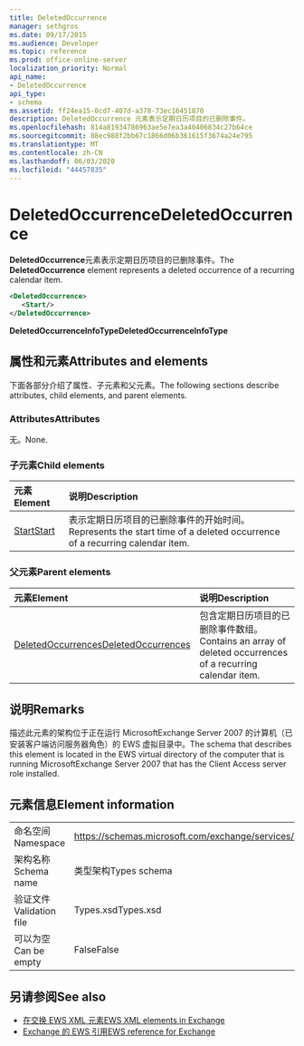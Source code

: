 ```yaml
---
title: DeletedOccurrence
manager: sethgros
ms.date: 09/17/2015
ms.audience: Developer
ms.topic: reference
ms.prod: office-online-server
localization_priority: Normal
api_name:
- DeletedOccurrence
api_type:
- schema
ms.assetid: ff24ea15-0cd7-407d-a378-73ec16451870
description: DeletedOccurrence 元素表示定期日历项目的已删除事件。
ms.openlocfilehash: 814a81934786963ae5e7ea3a40406834c27b64ce
ms.sourcegitcommit: 88ec988f2bb67c1866d06b361615f3674a24e795
ms.translationtype: MT
ms.contentlocale: zh-CN
ms.lasthandoff: 06/03/2020
ms.locfileid: "44457835"
---
```

# <a name="deletedoccurrence"></a><span data-ttu-id="a2fca-103">DeletedOccurrence</span><span class="sxs-lookup"><span data-stu-id="a2fca-103">DeletedOccurrence</span></span>

<span data-ttu-id="a2fca-104">**DeletedOccurrence**元素表示定期日历项目的已删除事件。</span><span class="sxs-lookup"><span data-stu-id="a2fca-104">The **DeletedOccurrence** element represents a deleted occurrence of a recurring calendar item.</span></span> 
  
```xml
<DeletedOccurrence>
   <Start/>
</DeletedOccurrence>
```

 <span data-ttu-id="a2fca-105">**DeletedOccurrenceInfoType**</span><span class="sxs-lookup"><span data-stu-id="a2fca-105">**DeletedOccurrenceInfoType**</span></span>
## <a name="attributes-and-elements"></a><span data-ttu-id="a2fca-106">属性和元素</span><span class="sxs-lookup"><span data-stu-id="a2fca-106">Attributes and elements</span></span>

<span data-ttu-id="a2fca-107">下面各部分介绍了属性、子元素和父元素。</span><span class="sxs-lookup"><span data-stu-id="a2fca-107">The following sections describe attributes, child elements, and parent elements.</span></span>
  
### <a name="attributes"></a><span data-ttu-id="a2fca-108">Attributes</span><span class="sxs-lookup"><span data-stu-id="a2fca-108">Attributes</span></span>

<span data-ttu-id="a2fca-109">无。</span><span class="sxs-lookup"><span data-stu-id="a2fca-109">None.</span></span>
  
### <a name="child-elements"></a><span data-ttu-id="a2fca-110">子元素</span><span class="sxs-lookup"><span data-stu-id="a2fca-110">Child elements</span></span>

|<span data-ttu-id="a2fca-111">**元素**</span><span class="sxs-lookup"><span data-stu-id="a2fca-111">**Element**</span></span>|<span data-ttu-id="a2fca-112">**说明**</span><span class="sxs-lookup"><span data-stu-id="a2fca-112">**Description**</span></span>|
|:-----|:-----|
|[<span data-ttu-id="a2fca-113">Start</span><span class="sxs-lookup"><span data-stu-id="a2fca-113">Start</span></span>](start.md) <br/> |<span data-ttu-id="a2fca-114">表示定期日历项目的已删除事件的开始时间。</span><span class="sxs-lookup"><span data-stu-id="a2fca-114">Represents the start time of a deleted occurrence of a recurring calendar item.</span></span>  <br/> |
   
### <a name="parent-elements"></a><span data-ttu-id="a2fca-115">父元素</span><span class="sxs-lookup"><span data-stu-id="a2fca-115">Parent elements</span></span>

|<span data-ttu-id="a2fca-116">**元素**</span><span class="sxs-lookup"><span data-stu-id="a2fca-116">**Element**</span></span>|<span data-ttu-id="a2fca-117">**说明**</span><span class="sxs-lookup"><span data-stu-id="a2fca-117">**Description**</span></span>|
|:-----|:-----|
|[<span data-ttu-id="a2fca-118">DeletedOccurrences</span><span class="sxs-lookup"><span data-stu-id="a2fca-118">DeletedOccurrences</span></span>](deletedoccurrences.md) <br/> |<span data-ttu-id="a2fca-119">包含定期日历项目的已删除事件数组。</span><span class="sxs-lookup"><span data-stu-id="a2fca-119">Contains an array of deleted occurrences of a recurring calendar item.</span></span>  <br/> |
   
## <a name="remarks"></a><span data-ttu-id="a2fca-120">说明</span><span class="sxs-lookup"><span data-stu-id="a2fca-120">Remarks</span></span>

<span data-ttu-id="a2fca-121">描述此元素的架构位于正在运行 MicrosoftExchange Server 2007 的计算机（已安装客户端访问服务器角色）的 EWS 虚拟目录中。</span><span class="sxs-lookup"><span data-stu-id="a2fca-121">The schema that describes this element is located in the EWS virtual directory of the computer that is running MicrosoftExchange Server 2007 that has the Client Access server role installed.</span></span>
  
## <a name="element-information"></a><span data-ttu-id="a2fca-122">元素信息</span><span class="sxs-lookup"><span data-stu-id="a2fca-122">Element information</span></span>

|||
|:-----|:-----|
|<span data-ttu-id="a2fca-123">命名空间</span><span class="sxs-lookup"><span data-stu-id="a2fca-123">Namespace</span></span>  <br/> |https://schemas.microsoft.com/exchange/services/2006/types  <br/> |
|<span data-ttu-id="a2fca-124">架构名称</span><span class="sxs-lookup"><span data-stu-id="a2fca-124">Schema name</span></span>  <br/> |<span data-ttu-id="a2fca-125">类型架构</span><span class="sxs-lookup"><span data-stu-id="a2fca-125">Types schema</span></span>  <br/> |
|<span data-ttu-id="a2fca-126">验证文件</span><span class="sxs-lookup"><span data-stu-id="a2fca-126">Validation file</span></span>  <br/> |<span data-ttu-id="a2fca-127">Types.xsd</span><span class="sxs-lookup"><span data-stu-id="a2fca-127">Types.xsd</span></span>  <br/> |
|<span data-ttu-id="a2fca-128">可以为空</span><span class="sxs-lookup"><span data-stu-id="a2fca-128">Can be empty</span></span>  <br/> |<span data-ttu-id="a2fca-129">False</span><span class="sxs-lookup"><span data-stu-id="a2fca-129">False</span></span>  <br/> |
   
## <a name="see-also"></a><span data-ttu-id="a2fca-130">另请参阅</span><span class="sxs-lookup"><span data-stu-id="a2fca-130">See also</span></span>

- [<span data-ttu-id="a2fca-131">在交换 EWS XML 元素</span><span class="sxs-lookup"><span data-stu-id="a2fca-131">EWS XML elements in Exchange</span></span>](ews-xml-elements-in-exchange.md)  
- [<span data-ttu-id="a2fca-132">Exchange 的 EWS 引用</span><span class="sxs-lookup"><span data-stu-id="a2fca-132">EWS reference for Exchange</span></span>](ews-reference-for-exchange.md)

